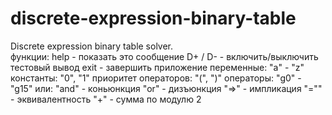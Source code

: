 # discrete-expression-binary-table
Discrete expression binary table solver.<br>
функции:
  help - показать это сообщение
  D+ / D- - включить/выключить тестовый вывод
  exit - завершить приложение
переменные: "a" - "z"
константы: "0", "1" 
приоритет операторов: "(", ")"
операторы: "g0" - "g15" или:
  "and" - коньюнкция
  "or"  - дизъюнкция
  "=>"  - импликация
  "=""   - эквивалентность
  "+"   - сумма по модулю 2
